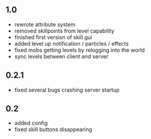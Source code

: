 ## 1.0

- rewrote attribute system
- removed skillpoints from level capability
- finished first version of skill gui
- added level up notification / particles / effects
- fixed mobs getting levels by relogging into the world
- sync levels between client and server

## 0.2.1

- fixed several bugs crashing server startup

## 0.2

- added config
- fixed skill buttons disappearing
